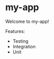 # my-app

Welcome to my-app!

Features:
 * Testing
  * Integration
  * Unit

[x]: https://github.com/gaearon/flux-react-router-example
[formatjs]: http://formatjs.io/
[este]: https://github.com/steida/este
[react-router]: https://github.com/rackt/react-router
[isomorphic500]: https://github.com/gpbl/isomorphic500
